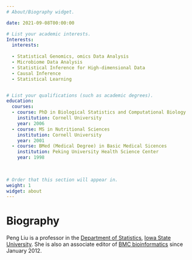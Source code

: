 ```yaml
---
# About/Biography widget.

date: 2021-09-08T00:00:00

# List your academic interests.
Interests:
  interests:
  
  - Statistical Genomics, omics Data Analysis
  - Microbiome Data Analysis
  - Statistical Inference for High-dimensional Data
  - Causal Inference
  - Statistical Learning


# List your qualifications (such as academic degrees).
education:
  courses:
  - course: PhD in Biological Statistics and Computational Biology
    institution: Cornell University
    year: 2006
  - course: MS in Nutritional Sciences
    institution: Cornell University
    year: 2001
  - course: BMed (Medical Degree) in Basic Medical Sicences
    institution: Peking University Health Science Center
    year: 1998

  
  
# Order that this section will appear in.
weight: 1
widget: about
---
```


# Biography

Peng Liu is a professor in the [Department of Statistics](https://www.stat.iastate.edu/), [Iowa State University](https://www.iastate.edu/). She is also an associate editor of [BMC bioinformatics](https://bmcbioinformatics.biomedcentral.com/) since January 2012.

